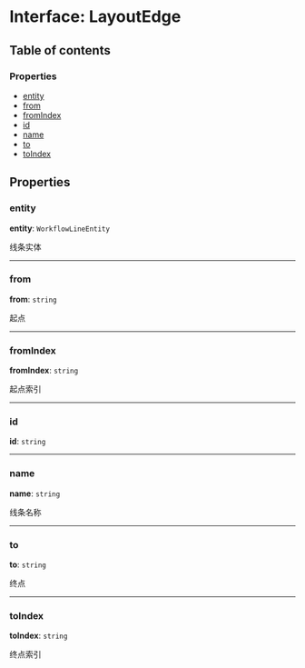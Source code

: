 # Interface: LayoutEdge

## Table of contents

### Properties

* [entity](/en/auto-docs/free-auto-layout-plugin/interfaces/LayoutEdge.md#entity)
* [from](/en/auto-docs/free-auto-layout-plugin/interfaces/LayoutEdge.md#from)
* [fromIndex](/en/auto-docs/free-auto-layout-plugin/interfaces/LayoutEdge.md#fromindex)
* [id](/en/auto-docs/free-auto-layout-plugin/interfaces/LayoutEdge.md#id)
* [name](/en/auto-docs/free-auto-layout-plugin/interfaces/LayoutEdge.md#name)
* [to](/en/auto-docs/free-auto-layout-plugin/interfaces/LayoutEdge.md#to)
* [toIndex](/en/auto-docs/free-auto-layout-plugin/interfaces/LayoutEdge.md#toindex)

## Properties

### entity

**entity**: `WorkflowLineEntity`

线条实体

***

### from

**from**: `string`

起点

***

### fromIndex

**fromIndex**: `string`

起点索引

***

### id

**id**: `string`

***

### name

**name**: `string`

线条名称

***

### to

**to**: `string`

终点

***

### toIndex

**toIndex**: `string`

终点索引
